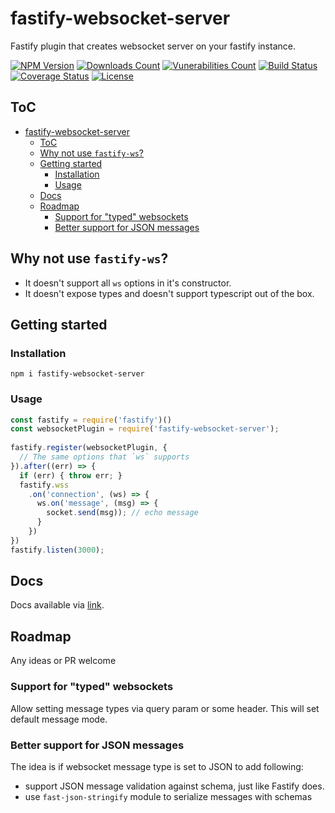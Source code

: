 # fastify-websocket-server

Fastify plugin that creates websocket server on your fastify instance.

[![NPM Version](https://img.shields.io/npm/v/fastify-websocket-server.svg)](https://www.npmjs.com/package/fastify-websocket-server)
[![Downloads Count](https://img.shields.io/npm/dm/fastify-websocket-server.svg)](https://www.npmjs.com/package/fastify-websocket-server)
[![Vunerabilities Count](https://snyk.io/test/npm/fastify-websocket-server/badge.svg)](https://www.npmjs.com/package/fastify-websocket-server)
[![Build Status](https://gitlab.com/m03geek/fastify-websocket-server/badges/master/pipeline.svg)](https://gitlab.com/m03geek/fastify-websocket-server/commits/master)
[![Coverage Status](https://gitlab.com/m03geek/fastify-websocket-server/badges/master/coverage.svg)](https://gitlab.com/m03geek/fastify-websocket-server/commits/master)
[![License](https://img.shields.io/npm/l/fastify-websocket-server.svg)](https://gitlab.com/m03geek/fastify-websocket-server/blob/master/LICENSE)

## ToC

- [fastify-websocket-server](#fastify-websocket-server)
  - [ToC](#toc)
  - [Why not use `fastify-ws`?](#why-not-use-fastify-ws)
  - [Getting started](#getting-started)
    - [Installation](#installation)
    - [Usage](#usage)
  - [Docs](#docs)
  - [Roadmap](#roadmap)
    - [Support for "typed" websockets](#support-for-%22typed%22-websockets)
    - [Better support for JSON messages](#better-support-for-json-messages)

## Why not use `fastify-ws`?

- It doesn't support all `ws` options in it's constructor.
- It doesn't expose types and doesn't support typescript out of the box.

## Getting started

### Installation

```
npm i fastify-websocket-server
```

### Usage

```js
const fastify = require('fastify')()
const websocketPlugin = require('fastify-websocket-server');
 
fastify.register(websocketPlugin, {
  // The same options that `ws` supports
}).after((err) => {
  if (err) { throw err; }
  fastify.wss
    .on('connection', (ws) => {
      ws.on('message', (msg) => {
        socket.send(msg)); // echo message
      }
    })
})
fastify.listen(3000);
```
## Docs

Docs available via [link](docs/README.md).

## Roadmap

Any ideas or PR welcome

### Support for "typed" websockets

Allow setting message types via query param or some header. This will set default message mode.

### Better support for JSON messages

The idea is if websocket message type is set to JSON to add following:

- support JSON message validation against schema, just like Fastify does.
- use `fast-json-stringify` module to serialize messages with schemas
